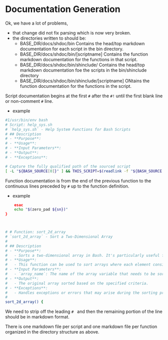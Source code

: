 # Documentation Generation

Ok, we have a lot of problems,

- that change did not fix parsing which is now very broken.
- the directories written to should be:
  - BASE_DIR/docs/shdoc/bin
     Contains the head/top markdown documentation for each script in the bin directory. 
  - BASE_DIR/docs/shdoc/bin/[scriptname]
     Contains the function markdown documentation for the functions in that script.
  - BASE_DIR/docs/shdoc/bin/shinclude/
     Contains the head/top markdown documentation foe the scripts in the  bin/shinclude directory
  - BASE_DIR/docs/shdoc/bin/shinclude/[scriptname]
     ONtains the function documentation for the functions in the script.

Script documentation begins at the first `#` after the `#!` until the first blank line or non-comment `#` line.
- example
```bash
#1/usr/bin/env bash
# Script: help_sys.sh
# `help_sys.sh` - Help System Functions for Bash Scripts
# ## Description
# - **Purpose**:
# - **Usage**:
# - **Input Parameters**:   
# - **Output**:
# - **Exceptions**:

# Capture the fully qualified path of the sourced script
[ -L "${BASH_SOURCE[0]}" ] && THIS_SCRIPT=$(readlink -f "${BASH_SOURCE[0]}") || THIS_SCRIPT="${BASH_SOURCE[0]}"
```

Function documentation is from the end of the previous function to the continuous lines preceded by `#`  up to the function definition.
- example
```bash
    esac
    echo "$(zero_pad ${sn})"
}



# # Function: sort_2d_array
# `sort_2d_array` - Sort a Two-Dimensional Array
#
# ## Description
# - **Purpose**:
#   - Sorts a two-dimensional array in Bash. It's particularly useful for organizing data that is stored in a format of paired elements.
# - **Usage**: 
#   - This function can be used to sort arrays where each element consists of a pair of values (e.g., key-value pairs). It's beneficial in scenarios where data needs to be sorted based on one of the dimensions.
# - **Input Parameters**: 
#   - `array_name`: The name of the array variable that needs to be sorted.
# - **Output**: 
#   - The original array sorted based on the specified criteria.
# - **Exceptions**: 
#   - Handles exceptions or errors that may arise during the sorting process (to be detailed based on function's implementation).
#
sort_2d_array() {
```

We need to strip off the leading `# ` and then the remaining portion of the line should be in markdown format.

There is one markdown file per script and one markdown file per function organized in the directory structure as above.